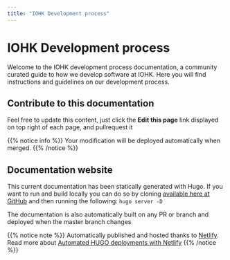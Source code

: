 ```yaml
---
title: "IOHK Development process"
---
```


# IOHK Development process

Welcome to the IOHK development process documentation, a community curated guide
to how we develop software at IOHK. Here you will find instructions and
guidelines on our development process.

## Contribute to this documentation
Feel free to update this content, just click the **Edit this page** link displayed on top right of each page, and pullrequest it

{{% notice info %}}
Your modification will be deployed automatically when merged.
{{% /notice %}}

## Documentation website
This current documentation has been statically generated with Hugo. If you want
 to run and build locally you can do so by cloning [available here at
 GitHub](https://github.com/input-output-hk/dev-handbook) and then running the
 following: `hugo server -D`

 The documentation is also automatically built on any PR or branch and deployed when the master branch changes

 {{% notice note %}} Automatically published and hosted thanks to
 [Netlify](https://www.netlify.com/). Read more about [Automated HUGO
 deployments with
 Netlify](https://www.netlify.com/blog/2015/07/30/hosting-hugo-on-netlifyinsanely-fast-deploys/)
 {{% /notice %}}
